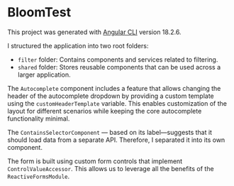 # BloomTest

This project was generated with [Angular CLI](https://github.com/angular/angular-cli) version 18.2.6.

I structured the application into two root folders:
- `filter` folder: Contains components and services related to filtering.
- `shared` folder: Stores reusable components that can be used across a larger application.

The `Autocomplete` component includes a feature that allows changing the header of the autocomplete dropdown by providing a custom template using the `customHeaderTemplate` variable. This enables customization of the layout for different scenarios while keeping the core autocomplete functionality minimal.

The `ContainsSelectorComponent` — based on its label—suggests that it should load data from a separate API. Therefore, I separated it into its own component.

The form is built using custom form controls that implement `ControlValueAccessor`. This allows us to leverage all the benefits of the `ReactiveFormsModule`.